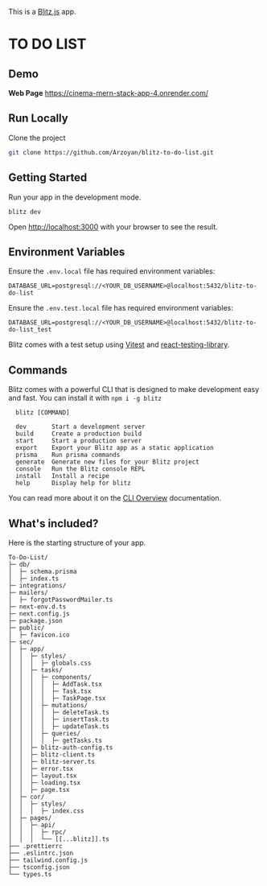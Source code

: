 

This is a [Blitz.js](https://github.com/blitz-js/blitz) app.

# ****TO DO LIST****

## Demo

**Web Page**
https://cinema-mern-stack-app-4.onrender.com/

## Run Locally

Clone the project

```bash
git clone https://github.com/Arzoyan/blitz-to-do-list.git
```

## Getting Started

Run your app in the development mode.

```
blitz dev
```

Open [http://localhost:3000](http://localhost:3000) with your browser to see the result.

## Environment Variables

Ensure the `.env.local` file has required environment variables:

```
DATABASE_URL=postgresql://<YOUR_DB_USERNAME>@localhost:5432/blitz-to-do-list
```

Ensure the `.env.test.local` file has required environment variables:

```
DATABASE_URL=postgresql://<YOUR_DB_USERNAME>@localhost:5432/blitz-to-do-list_test
```


Blitz comes with a test setup using [Vitest](https://vitest.dev/) and [react-testing-library](https://testing-library.com/).

## Commands

Blitz comes with a powerful CLI that is designed to make development easy and fast. You can install it with `npm i -g blitz`

```
  blitz [COMMAND]

  dev       Start a development server
  build     Create a production build
  start     Start a production server
  export    Export your Blitz app as a static application
  prisma    Run prisma commands
  generate  Generate new files for your Blitz project
  console   Run the Blitz console REPL
  install   Install a recipe
  help      Display help for blitz
```

You can read more about it on the [CLI Overview](https://blitzjs.com/docs/cli-overview) documentation.

## What's included?

Here is the starting structure of your app.

```
To-Do-List/
├─ db/
│  ├─ schema.prisma
│  ├─ index.ts
├─ integrations/
├─ mailers/
│  ├─ forgotPasswordMailer.ts
├─ next-env.d.ts
├─ next.config.js
├─ package.json
├─ public/
│  ├─ favicon.ico
├─ sec/
│  ├─ app/
│  │  ├─ styles/
│  │  │  ├─ globals.css
│  │  ├─ tasks/
│  │  │  ├─ components/
│  │  │  │  ├─ AddTask.tsx
│  │  │  │  ├─ Task.tsx
│  │  │  │  ├─ TaskPage.tsx
│  │  │  ├─ mutations/
│  │  │  │  ├─ deleteTask.ts
│  │  │  │  ├─ insertTask.ts
│  │  │  │  ├─ updateTask.ts
│  │  │  ├─ queries/
│  │  │  │  ├─ getTasks.ts
│  │  ├─ blitz-auth-config.ts
│  │  ├─ blitz-client.ts
│  │  ├─ blitz-server.ts
│  │  ├─ error.tsx
│  │  ├─ layout.tsx
│  │  ├─ loading.tsx
│  │  ├─ page.tsx
│  ├─ cor/
│  │  ├─ styles/
│  │  │  ├─ index.css
│  ├─ pages/
│  │  ├─ api/
│  │  │  ├─ rpc/
│  │  │  └── [[...blitz]].ts
├── .prettierrc
├── .eslintrc.json
├── tailwind.config.js
├── tsconfig.json
└── types.ts
```
